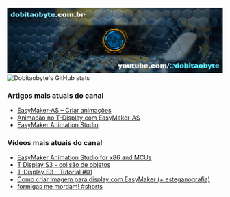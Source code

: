 ![Welcome to Do bit Ao Byte](./dobitaobyte-github.jpg)
![Dobitaobyte's GitHub stats](https://github-readme-stats.vercel.app/api?username=DjamesSuhanko&show_icons=true&theme=radical)

### Artigos mais atuais do canal
<!-- BLOG-POST-LIST:START -->
- [EasyMaker-AS –  Criar animações](https://www.dobitaobyte.com.br/easymaker-as-criar-animacoes/)
- [Animação no T-Display com EasyMaker-AS](https://www.dobitaobyte.com.br/animacao-no-t-display-com-easymaker-as/)
- [EasyMaker Animation Studio](https://www.dobitaobyte.com.br/easymaker-animation-studio/)
<!-- BLOG-POST-LIST:END -->

### Vídeos mais atuais do canal
<!-- YOUTUBE-POST-LIST:START -->
- [EasyMaker Animation Studio for x86 and MCUs](https://www.youtube.com/watch?v=3nGWqujnzlQ)
- [T Display S3 - colisão de objetos](https://www.youtube.com/watch?v=VjoNu9SCD40)
- [T-Display S3 - Tutorial #01](https://www.youtube.com/watch?v=CCTERa9nWV0)
- [Como criar imagem para display com EasyMaker &lpar;+ esteganografia&rpar;](https://www.youtube.com/watch?v=gb42V88JtKU)
- [formigas me mordam! #shorts](https://www.youtube.com/watch?v=eDAWG5GbpuQ)
<!-- YOUTUBE-POST-LIST:END -->
